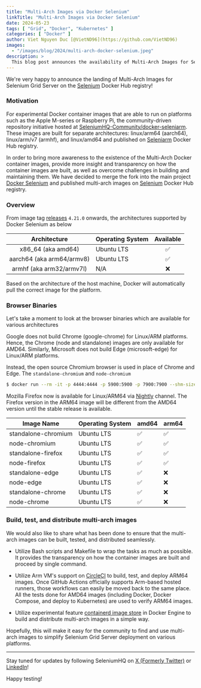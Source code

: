 ```yaml
---
title: "Multi-Arch Images via Docker Selenium"
linkTitle: "Multi-Arch Images via Docker Selenium"
date: 2024-05-23
tags: [ "Grid", "Docker", "Kubernetes" ]
categories: [ "Docker" ]
author: Viet Nguyen Duc [@VietND96](https://github.com/VietND96)
images:
  - "/images/blog/2024/multi-arch-docker-selenium.jpeg"
description: >
  This blog post announces the availability of Multi-Arch Images for Selenium Grid Server on the official Selenium Docker Hub registry.
---
```


We're very happy to announce the landing of Multi-Arch Images for Selenium Grid Server on
the [Selenium](https://hub.docker.com/r/selenium/) Docker Hub registry!

### Motivation

For experimental Docker container images that are able to run on platforms such as the Apple M-series or Raspberry Pi,
the community-driven repository initiative hosted
at [SeleniumHQ-Community/docker-seleniarm](https://github.com/seleniumhq-community/docker-seleniarm). These images are
built for separate architectures: linux/arm64 (aarch64), linux/arm/v7 (armhf), and linux/amd64 and published
on [Seleniarm](https://hub.docker.com/u/seleniarm) Docker Hub registry.

In order to bring more awareness to the existence of the Multi-Arch Docker container images, provide more insight and
transparency on how the container images are built, as well as overcome challenges in building and maintaining them. We
have decided to merge the fork into the main project [Docker Selenium](https://github.com/SeleniumHQ/docker-selenium)
and
published multi-arch images on [Selenium](https://hub.docker.com/r/selenium/) Docker Hub registry.

### Overview

From image tag [releases](https://github.com/SeleniumHQ/docker-selenium/releases) `4.21.0` onwards, the architectures
supported by Docker Selenium as below

|       Architecture        | Operating System | Available |
|:-------------------------:|------------------|:---------:|
|    x86_64 (aka amd64)     | Ubuntu LTS       |     ✅     |
| aarch64 (aka arm64/armv8) | Ubuntu LTS       |     ✅     |
| armhf (aka arm32/armv7l)  | N/A              |     ❌     |

Based on the architecture of the host machine, Docker will automatically pull the correct image for the platform.

### Browser Binaries

Let's take a moment to look at the browser binaries which are available for various architectures

Google does not build Chrome (google-chrome) for Linux/ARM platforms. Hence, the Chrome (node and standalone) images are
only available for AMD64. Similarly, Microsoft does not build Edge (microsoft-edge) for Linux/ARM platforms.

Instead, the open source Chromium browser is used in place of Chrome and Edge. The `standalone-chromium`
and `node-chromium`

```bash
$ docker run --rm -it -p 4444:4444 -p 5900:5900 -p 7900:7900 --shm-size 2g selenium/standalone-chromium:latest
```

Mozilla Firefox now is available for Linux/ARM64
via [Nightly](https://blog.nightly.mozilla.org/2024/04/19/firefox-nightly-now-available-for-linux-on-arm64/) channel.
The Firefox version in the ARM64 image will be different from the AMD64 version until the stable release is available.

| Image Name          | Operating System | amd64 | arm64 |
|---------------------|------------------|-------|-------|
| standalone-chromium | Ubuntu LTS       | ✅     | ✅     |
| node-chromium       | Ubuntu LTS       | ✅     | ✅     |
| standalone-firefox  | Ubuntu LTS       | ✅     | ✅     |
| node-firefox        | Ubuntu LTS       | ✅     | ✅     |
| standalone-edge     | Ubuntu LTS       | ✅     | ❌     |
| node-edge           | Ubuntu LTS       | ✅     | ❌     |
| standalone-chrome   | Ubuntu LTS       | ✅     | ❌     |
| node-chrome         | Ubuntu LTS       | ✅     | ❌     |

### Build, test, and distribute multi-arch images

We would also like to share what has been done to ensure that the multi-arch images can be built, tested, and
distributed seamlessly.

- Utilize Bash scripts and Makefile to wrap the tasks as much as possible. It provides the transparency on how the
  container images are built and proceed by single command.

- Utilize Arm VM's support on [CircleCI](https://app.circleci.com/pipelines/github/SeleniumHQ/docker-selenium) to build,
  test, and deploy ARM64 images. Once GitHub Actions officially supports Arm-based hosted runners, those workflows can
  easily be moved back to the same place. All the tests done for AMD64 images (including Docker, Docker Compose, and
  deploy to Kubernetes) are used to verify ARM64 images.

- Utilize experimental feature [containerd image store](https://docs.docker.com/storage/containerd/) in Docker Engine to
  build and distribute multi-arch images in a simple way.

Hopefully, this will make it easy for the community to find and use multi-arch images to simplify Selenium Grid Server
deployment on various platforms.

---

Stay tuned for updates by following SeleniumHQ on [X (Formerly Twitter)](https://twitter.com/seleniumhq)
or [LinkedIn](https://www.linkedin.com/company/selenium/)!

Happy testing!

